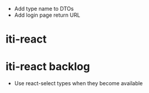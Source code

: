 - Add type name to DTOs
- Add login page return URL

# iti-react

# iti-react backlog

- Use react-select types when they become available
